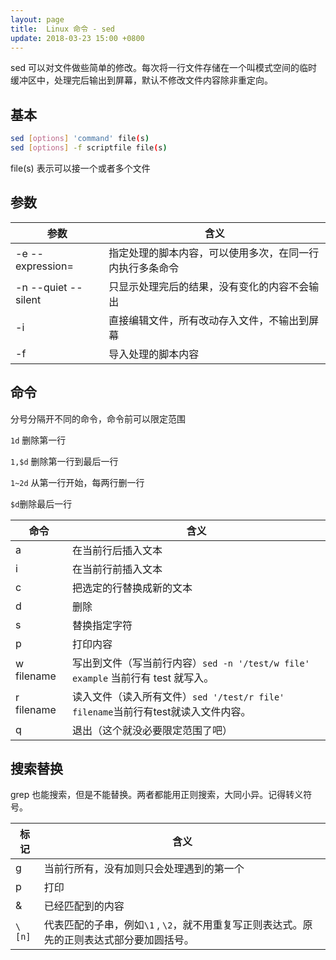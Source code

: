 ```yaml
---
layout: page
title:  Linux 命令 - sed
update: 2018-03-23 15:00 +0800
---
```


sed 可以对文件做些简单的修改。每次将一行文件存储在一个叫模式空间的临时缓冲区中，处理完后输出到屏幕，默认不修改文件内容除非重定向。

## 基本

```bash
sed [options] 'command' file(s)
sed [options] -f scriptfile file(s)
```

file(s) 表示可以接一个或者多个文件

## 参数

| 参数                  | 含义                           |
| ------------------- | ---------------------------- |
| -e --expression=    | 指定处理的脚本内容，可以使用多次，在同一行内执行多条命令 |
| -n --quiet --silent | 只显示处理完后的结果，没有变化的内容不会输出       |
| -i                  | 直接编辑文件，所有改动存入文件，不输出到屏幕       |
| -f                  | 导入处理的脚本内容                    |

## 命令

分号分隔开不同的命令，命令前可以限定范围

```1d``` 删除第一行

```1,$d``` 删除第一行到最后一行

```1~2d``` 从第一行开始，每两行删一行

``` $d ```删除最后一行

| 命令         | 含义                                       |
| ---------- | ---------------------------------------- |
| a          | 在当前行后插入文本                                |
| i          | 在当前行前插入文本                                |
| c          | 把选定的行替换成新的文本                             |
| d          | 删除                                       |
| s          | 替换指定字符                                   |
| p          | 打印内容                                     |
| w filename | 写出到文件（写当前行内容）``` sed -n '/test/w file' example ``` 当前行有 test 就写入。 |
| r filename | 读入文件（读入所有文件）``` sed '/test/r file' filename ```当前行有test就读入文件内容。 |
| q          | 退出（这个就没必要限定范围了吧）                         |

## 搜索替换

grep 也能搜索，但是不能替换。两者都能用正则搜索，大同小异。记得转义符号。

| 标记         | 含义                                       |
| ---------- | ---------------------------------------- |
| g          | 当前行所有，没有加则只会处理遇到的第一个                     |
| p          | 打印                                       |
| &          | 已经匹配到的内容                                 |
| ```\[n]``` | 代表匹配的子串，例如```\1``` , ```\2```，就不用重复写正则表达式。原先的正则表达式部分要加圆括号。 |

